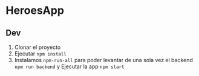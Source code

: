 # HeroesApp

## Dev

1. Clonar el proyecto
2. Ejecutar ```npm install```
3. Instalamos ```npm-run-all``` para poder levantar de una sola vez el backend ```npm run backend``` y Ejecutar la app ```npm start```




